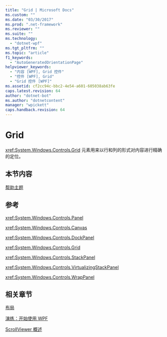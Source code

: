 ```yaml
---
title: "Grid | Microsoft Docs"
ms.custom: ""
ms.date: "03/30/2017"
ms.prod: ".net-framework"
ms.reviewer: ""
ms.suite: ""
ms.technology: 
  - "dotnet-wpf"
ms.tgt_pltfrm: ""
ms.topic: "article"
f1_keywords: 
  - "AutoGeneratedOrientationPage"
helpviewer_keywords: 
  - "内容 [WPF], Grid 控件"
  - "控件 [WPF], Grid"
  - "Grid 控件 [WPF]"
ms.assetid: cf2cc94c-bbc2-4e54-a601-605038ab63fe
caps.latest.revision: 64
author: "dotnet-bot"
ms.author: "dotnetcontent"
manager: "wpickett"
caps.handback.revision: 64
---
```

# Grid
<xref:System.Windows.Controls.Grid> 元素用来以行和列的形式对内容进行精确的定位。  
  
## 本节内容  
 [帮助主题](../../../../docs/framework/wpf/controls/grid-how-to-topics.md)  
  
## 参考  
 <xref:System.Windows.Controls.Panel>  
  
 <xref:System.Windows.Controls.Canvas>  
  
 <xref:System.Windows.Controls.DockPanel>  
  
 <xref:System.Windows.Controls.Grid>  
  
 <xref:System.Windows.Controls.StackPanel>  
  
 <xref:System.Windows.Controls.VirtualizingStackPanel>  
  
 <xref:System.Windows.Controls.WrapPanel>  
  
## 相关章节  
 [布局](../../../../docs/framework/wpf/advanced/layout.md)  
  
 [演练：开始使用 WPF](../../../../docs/framework/wpf/getting-started/walkthrough-my-first-wpf-desktop-application.md)  
  
 [ScrollViewer 概述](../../../../docs/framework/wpf/controls/scrollviewer-overview.md)